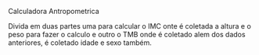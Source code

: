 Calculadora Antropometrica

Divida em duas partes uma para calcular o IMC onte é coletada a altura e o peso para fazer o calculo
e outro o TMB onde é coletado alem dos dados anteriores, é coletado idade e sexo também.

